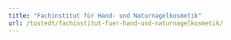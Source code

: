 ```yaml
---
title: "Fachinstitut für Hand- und Naturnagelkosmetik"
url: /tostedt/fachinstitut-fuer-hand-und-naturnagelkosmetik/
---
```


